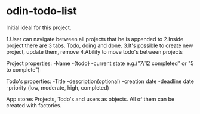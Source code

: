 # odin-todo-list

Initial ideal for this project.

1.User can navigate between all projects that he is appended to
2.Inside project there are 3 tabs. Todo, doing and done.
3.It's possible to create new project, update them, remove
4.Ability to move todo's between projects

Project properties:
-Name
-{todo}
-current state e.g.("7/12 completed" or "5 to complete")

Todo's properties:
-Title
-description(optional)
-creation date
-deadline date
-priority (low, moderate, high, completed)

App stores Projects, Todo's and users as objects.
All of them can be created with factories.